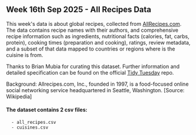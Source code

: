 ## Week 16th Sep 2025 - All Recipes Data
This week's data is about global recipes, collected from [AllRecipes.com](https://www.allrecipes.com/).   
The data contains recipe names with their authors, and comprehensive recipe information such as ingredients, nutritional facts (calories, fat, carbs, protein), cooking times (preparation and cooking), ratings, review metadata,
and a subset of that data mapped to countries or regions where is the cuisine is from.

Thanks to Brian Mubia for curating this dataset.
Further information and detailed specification can be found on the official [Tidy Tuesday](https://github.com/rfordatascience/tidytuesday/tree/main/data/2025/2025-09-16) repo.

Background: Allrecipes.com, Inc., founded in 1997, is a food-focused online social networking service headquartered in Seattle, Washington. [Source: Wikipedia]

#### The dataset contains 2 csv files: 
      - all_recipes.csv
      - cuisines.csv

